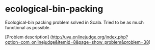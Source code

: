 ecological-bin-packing
======================

Ecological-bin packing problem solved in Scala. 
Tried to be as much functional as possible.

[Problem description] (http://uva.onlinejudge.org/index.php?option=com_onlinejudge&Itemid=8&page=show_problem&problem=38)
